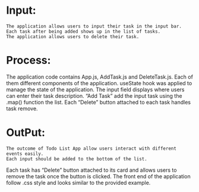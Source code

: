 # Input:
	The application allows users to input their task in the input bar.
	Each task after being added shows up in the list of tasks.
	The application allows users to delete their task.
# Process:
  The application code contains App.js, AddTask.js and DeleteTask.js. Each of them different components of the application.
  useState hook was applied to manage the state of the application.
  The input field displays where users can enter their task description.
  “Add Task” add the input task using the .map() function the list.
  Each “Delete” button attached to each task handles task remove.
# OutPut:
	The outcome of Todo List App allow users interact with different events easily.
	Each input should be added to the bottom of the list.
Each task has “Delete” button attached to its card and allows users to remove the task once the button is clicked. 
The front end of the application follow .css style and looks similar to the provided example. 
